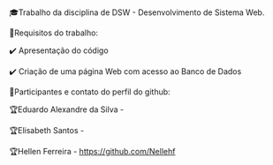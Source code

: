 
:mortar_board:Trabalho da disciplina de DSW - Desenvolvimento de Sistema Web.


:dart:Requisitos do trabalho:

:heavy_check_mark: Apresentação do código

:heavy_check_mark: Criação de uma página Web com acesso ao Banco de Dados


:triangular_flag_on_post:Participantes e contato do perfil do github:

:trophy:Eduardo Alexandre da Silva -

:trophy:Elisabeth Santos -

:trophy:Hellen Ferreira - https://github.com/Nellehf
